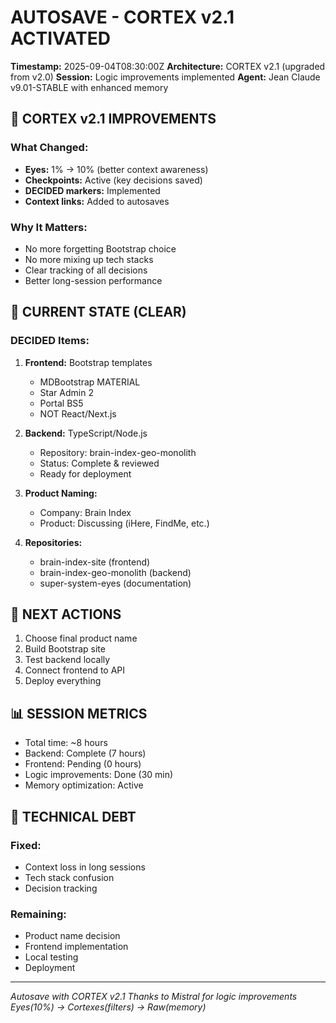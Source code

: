 # AUTOSAVE - CORTEX v2.1 ACTIVATED
**Timestamp:** 2025-09-04T08:30:00Z
**Architecture:** CORTEX v2.1 (upgraded from v2.0)
**Session:** Logic improvements implemented
**Agent:** Jean Claude v9.01-STABLE with enhanced memory

## 🧠 CORTEX v2.1 IMPROVEMENTS

### What Changed:
- **Eyes:** 1% → 10% (better context awareness)
- **Checkpoints:** Active (key decisions saved)
- **DECIDED markers:** Implemented
- **Context links:** Added to autosaves

### Why It Matters:
- No more forgetting Bootstrap choice
- No more mixing up tech stacks
- Clear tracking of all decisions
- Better long-session performance

## 📍 CURRENT STATE (CLEAR)

### DECIDED Items:
1. **Frontend:** Bootstrap templates
   - MDBootstrap MATERIAL
   - Star Admin 2  
   - Portal BS5
   - NOT React/Next.js

2. **Backend:** TypeScript/Node.js
   - Repository: brain-index-geo-monolith
   - Status: Complete & reviewed
   - Ready for deployment

3. **Product Naming:**
   - Company: Brain Index
   - Product: Discussing (iHere, FindMe, etc.)

4. **Repositories:**
   - brain-index-site (frontend)
   - brain-index-geo-monolith (backend)
   - super-system-eyes (documentation)

## 🎯 NEXT ACTIONS

1. Choose final product name
2. Build Bootstrap site
3. Test backend locally
4. Connect frontend to API
5. Deploy everything

## 📊 SESSION METRICS

- Total time: ~8 hours
- Backend: Complete (7 hours)
- Frontend: Pending (0 hours)
- Logic improvements: Done (30 min)
- Memory optimization: Active

## 🔧 TECHNICAL DEBT

### Fixed:
- Context loss in long sessions
- Tech stack confusion
- Decision tracking

### Remaining:
- Product name decision
- Frontend implementation
- Local testing
- Deployment

---
*Autosave with CORTEX v2.1*
*Thanks to Mistral for logic improvements*
*Eyes(10%) → Cortexes(filters) → Raw(memory)*